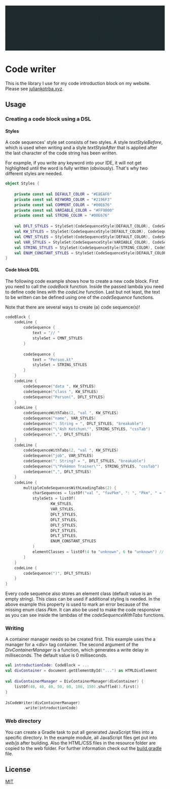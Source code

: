 ![](assets/demo.gif)

# Code writer

This is the library I use for my code introduction block on my website. Please see [juliankotrba.xyz](https://juliankotrba.xyz).

## Usage

### Creating a code block using a DSL

#### Styles

A code sequences' style set consists of two styles. A style _textStyleBefore_, which is used when writing and
a style _textStyleAfter_ that is applied after the last character of the code string has been written.

For example, if you write any keyword into your IDE, it will not get highlighted until the word is fully written (obviously). 
That's why two different styles are needed.

``` kotlin
object Styles {

    private const val DEFAULT_COLOR = "#E8EAF6"
    private const val KEYWORD_COLOR = "#2196F3"
    private const val COMMENT_COLOR = "#00E676"
    private const val VARIABLE_COLOR = "#FF9800"
    private const val STRING_COLOR = "#00E676"

    val DFLT_STYLES = StyleSet(CodeSequenceStyle(DEFAULT_COLOR), CodeSequenceStyle(DEFAULT_COLOR))
    val KW_STYLES = StyleSet(CodeSequenceStyle(DEFAULT_COLOR), CodeSequenceStyle(KEYWORD_COLOR, WeightValue.BOLD))
    val CMNT_STYLES = StyleSet(CodeSequenceStyle(DEFAULT_COLOR), CodeSequenceStyle(COMMENT_COLOR))
    val VAR_STYLES = StyleSet(CodeSequenceStyle(VARIABLE_COLOR), CodeSequenceStyle(VARIABLE_COLOR))
    val STRING_STYLES = StyleSet(CodeSequenceStyle(STRING_COLOR), CodeSequenceStyle(STRING_COLOR))
    val ENUM_CONSTANT_STYLES = StyleSet(CodeSequenceStyle(DEFAULT_COLOR), CodeSequenceStyle(VARIABLE_COLOR))
}
```

#### Code block DSL

The following code example shows how to create a new code block. First you need to call the _codeBock_ 
function. Inside the passed lambda you need to define code lines with the _codeLine_ function. Last but not least, the 
text to be written can be defined using one of the _codeSequence_ functions.

Note that there are several ways to create (a) code sequence(s)!

``` kotlin
codeBlock {
    codeLine {
        codeSequence {
            text = "// "
            styleSet = CMNT_STYLES
        }

        codeSequence {
            text = "Person.kt"
            styleSet = STRING_STYLES
        }
    }
    codeLine {
        codeSequence("data ", KW_STYLES)
        codeSequence("class ", KW_STYLES)
        codeSequence("Person(", DFLT_STYLES)
    }
    codeLine {
        codeSequenceWithTabs(2, "val ", KW_STYLES)
        codeSequence("name", VAR_STYLES)
        codeSequence(": String = ", DFLT_STYLES, "breakable")
        codeSequence("\"Ash Ketchum\"", STRING_STYLES, "cssTab")
        codeSequence(",", DFLT_STYLES)
    }
    codeLine {
        codeSequenceWithTabs(2, "val ", KW_STYLES)
        codeSequence("job", VAR_STYLES)
        codeSequence(": String? = ", DFLT_STYLES, "breakable")
        codeSequence("\"Pokémon Trainer\"", STRING_STYLES, "cssTab")
        codeSequence(",", DFLT_STYLES)
    }
    codeLine {
        multipleCodeSequencesWithLeadingTabs(2) {
            charSequences = listOf("val ", "favPkm", ": ", "Pkm", " = ", "Pkm", ".", "PIKACHU")
            styleSets = listOf(
                    KW_STYLES,
                    VAR_STYLES,
                    DFLT_STYLES,
                    DFLT_STYLES,
                    DFLT_STYLES,
                    DFLT_STYLES,
                    DFLT_STYLES,
                    ENUM_CONSTANT_STYLES
            )
            elementClasses = listOf(4 to "unknown", 6 to "unknown") // 1-indexed !
        }
    }
    codeLine {
        codeSequence(")", DFLT_STYLES)
    }
}
```

Every code sequence also stores an element class (default value is an empty string). This class can be used if additional
styling is needed. In the above example this property is used to mark an error because of the missing enum class _Pkm_. 
It can also be used to make the code responsive as you can see inside the lambdas of the _codeSequenceWithTabs_ functions.

### Writing

A container manager needs so be created first. This example uses the a manager for a \<div\> tag container. The second 
argument of the _DivContainerManager_ is a function, which generates a write delay in milliseconds. 
The default value is 0 milliseconds.

``` kotlin
val introductionCode: CodeBlock = ...
val divContainer = document.getElementById("...") as HTMLDivElement

val divContainerManager = DivContainerManager(divContainer) {
    listOf(40, 40, 40, 50, 60, 100, 150).shuffled().first()
}

JsCodeWriter(divContainerManager)
        .write(introductionCode)

```

### Web directory

You can create a Gradle task to put all generated JavaScript files into a specific directory. 
In the example module, all JavaScript files get put into _web/js_ after building. 
Also the HTML/CSS files in the resource folder are copied to the web folder. For further information check out the [build.gradle](code-writer-library/build.gradle) file.


## License

[MIT](LICENSE)